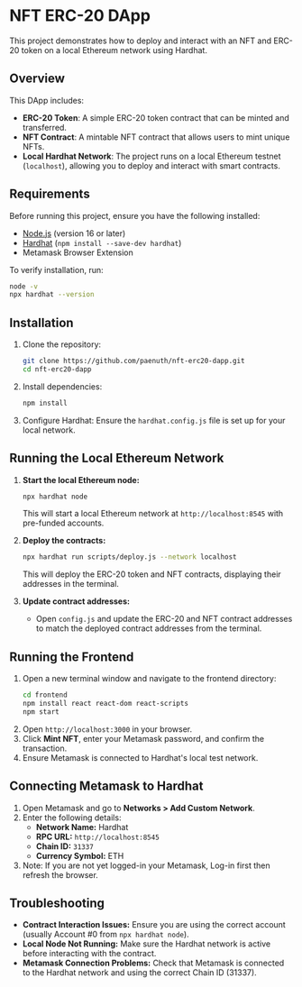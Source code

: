 # NFT ERC-20 DApp

This project demonstrates how to deploy and interact with an NFT and ERC-20 token on a local Ethereum network using Hardhat.

## Overview

This DApp includes:
- **ERC-20 Token**: A simple ERC-20 token contract that can be minted and transferred.
- **NFT Contract**: A mintable NFT contract that allows users to mint unique NFTs.
- **Local Hardhat Network**: The project runs on a local Ethereum testnet (`localhost`), allowing you to deploy and interact with smart contracts.

## Requirements

Before running this project, ensure you have the following installed:
- [Node.js](https://nodejs.org/) (version 16 or later)
- [Hardhat](https://hardhat.org/getting-started/) (`npm install --save-dev hardhat`)
- Metamask Browser Extension

To verify installation, run:
```bash
node -v
npx hardhat --version
```

## Installation

1. Clone the repository:
   ```bash
   git clone https://github.com/paenuth/nft-erc20-dapp.git
   cd nft-erc20-dapp
   ```
2. Install dependencies:
   ```bash
   npm install
   ```
3. Configure Hardhat: Ensure the `hardhat.config.js` file is set up for your local network.

## Running the Local Ethereum Network

1. **Start the local Ethereum node:**
   ```bash
   npx hardhat node
   ```
   This will start a local Ethereum network at `http://localhost:8545` with pre-funded accounts.

2. **Deploy the contracts:**
   ```bash
   npx hardhat run scripts/deploy.js --network localhost
   ```
   This will deploy the ERC-20 token and NFT contracts, displaying their addresses in the terminal.

3. **Update contract addresses:**
   - Open `config.js` and update the ERC-20 and NFT contract addresses to match the deployed contract addresses from the terminal.

## Running the Frontend

1. Open a new terminal window and navigate to the frontend directory:
   ```bash
   cd frontend
   npm install react react-dom react-scripts
   npm start
   ```
2. Open `http://localhost:3000` in your browser.
3. Click **Mint NFT**, enter your Metamask password, and confirm the transaction.
4. Ensure Metamask is connected to Hardhat's local test network.

## Connecting Metamask to Hardhat

1. Open Metamask and go to **Networks > Add Custom Network**.
2. Enter the following details:
   - **Network Name:** Hardhat
   - **RPC URL:** `http://localhost:8545`
   - **Chain ID:** `31337`
   - **Currency Symbol:** ETH
3. Note: If you are not yet logged-in your Metamask, Log-in first then refresh the browser. 

## Troubleshooting

- **Contract Interaction Issues:** Ensure you are using the correct account (usually Account #0 from `npx hardhat node`).
- **Local Node Not Running:** Make sure the Hardhat network is active before interacting with the contract.
- **Metamask Connection Problems:** Check that Metamask is connected to the Hardhat network and using the correct Chain ID (31337).

